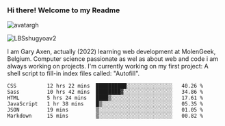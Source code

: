 ### Hi there! Welcome to my Readme 
![avatargh](https://user-images.githubusercontent.com/22075644/164934471-9e8af8ff-56fa-42c4-8061-5c7410433886.png)

![LBSshugyoav2](https://user-images.githubusercontent.com/22075644/164934218-25b846e8-bf56-4a0e-bd88-ab444310d7a8.png)



I am Gary Axen, actually (2022) learning web development at MolenGeek, Belgium.
Computer science passionate as wel as about web and code i am always working on projects.
I'm currently working on my first project: A shell script to fill-in index files called: "Autofill". 
<!--START_SECTION:waka-->

```text
CSS          12 hrs 22 mins  ██████████░░░░░░░░░░░░░░░   40.26 %
Sass         10 hrs 42 mins  ████████▓░░░░░░░░░░░░░░░░   34.86 %
HTML         5 hrs 24 mins   ████▒░░░░░░░░░░░░░░░░░░░░   17.61 %
JavaScript   1 hr 38 mins    █▒░░░░░░░░░░░░░░░░░░░░░░░   05.35 %
JSON         19 mins         ▒░░░░░░░░░░░░░░░░░░░░░░░░   01.05 %
Markdown     15 mins         ▒░░░░░░░░░░░░░░░░░░░░░░░░   00.82 %
```

<!--END_SECTION:waka-->

<!--
**LeBigSky/LebigSky** is a ✨ _special_ ✨ repository because its `README.md` (this file) appears on your GitHub profile.


as to get you started:

- 🔭 I’m currently working on ...
- 🌱 I’m currently learning ...
- 👯 I’m looking to collaborate on ...
- 🤔 I’m looking for help with ...
- 💬 Ask me about ...
- 📫 How to reach me: ...
- 😄 Pronouns: ...
- ⚡ Fun fact: ...
-->
